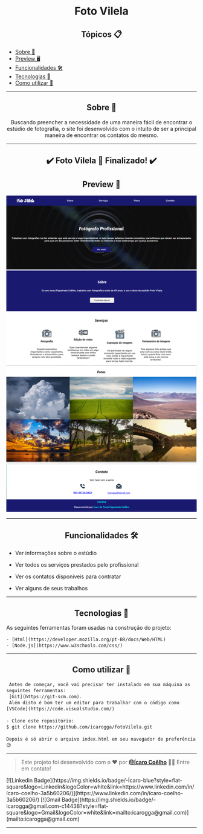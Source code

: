 <h1 align="center">Foto Vilela</h1>

   <h2 align="center">Tópicos 📋</h2>

   <p>
   
   - [Sobre 📖](#sobre-)
   - [Preview 🖥️](#preview-)
   - [Funcionalidades 🛠️](#funcionalidades-%EF%B8%8F)
   - [Tecnologias 📲](#tecnologias-)
   - [Como utilizar 🤔](#como-utilizar-)

   </p>

---

<h2 align="center">Sobre 📖</h2>
   
<p align="center">
  Buscando preencher a necessidade de uma maneira fácil de encontrar o estúdio de fotografia, o site foi desenvolvido com o intuito de ser a principal maneira de encontrar
  os contatos do mesmo. 
</p>

---

<h2 align="center"> 
	✔️  Foto Vilela 🏁 Finalizado!  ✔️
</h2>

<h2 align="center">Preview 📱</h2>

  <img src="img/1.png" alt="fotografo">
	<img src="img/2.png" alt="sobre e serviços">
	<img src="img/3.png" alt="fotos">
	<img src="img/4.png" alt="contatos">
	
---

<h2 align="center">Funcionalidades 🛠️</h2>

   <p>

- Ver informações sobre o estúdio
- Ver todos os serviços prestados pelo profissional
- Ver os contatos disponíveis para contratar
- Ver alguns de seus trabalhos

   </p>

---

<h2 align="center">Tecnologias 📲</h2>

   <p>
	As seguintes ferramentas foram usadas na construção do projeto:

	- [Html](https://developer.mozilla.org/pt-BR/docs/Web/HTML)
	- [Node.js](https://www.w3schools.com/css/)

   </p>

---

<h2 align="center">Como utilizar 🤔</h2>

   ```
    Antes de começar, você vai precisar ter instalado em sua máquina as seguintes ferramentas:
    [Git](https://git-scm.com). 
    Além disto é bom ter um editor para trabalhar com o código como [VSCode](https://code.visualstudio.com/)
   
   - Clone este repositório:
   $ git clone https://github.com/icarogga/fotoVilela.git

   Depois é só abrir o arquivo index.html em seu navegador de preferência 😉
   ```

---

   >Este projeto foi desenvolvido com o ❤️ por **[@Ícaro Coêlho](https://github.com/icarogga?tab=following)** 👋🏽 Entre em contato!
   <p>[![Linkedin Badge](https://img.shields.io/badge/-Ícaro-blue?style=flat-square&logo=Linkedin&logoColor=white&link=https://www.linkedin.com/in/ícaro-coelho-3a5b60206/)](https://www.linkedin.com/in/ícaro-coelho-3a5b60206/) 
[![Gmail Badge](https://img.shields.io/badge/-icarogga@gmail.com-c14438?style=flat-square&logo=Gmail&logoColor=white&link=mailto:icarogga@gmail.com)](mailto:icarogga@gmail.com)</p>

---
